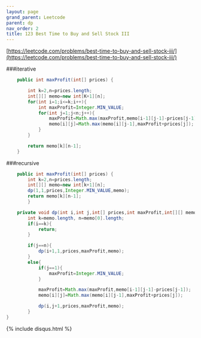 ```yaml
---
layout: page 
grand_parent: Leetcode 
parent: dp 
nav_order: 2 
title: 123 Best Time to Buy and Sell Stock III
---
```


[https://leetcode.com/problems/best-time-to-buy-and-sell-stock-iii/](https://leetcode.com/problems/best-time-to-buy-and-sell-stock-iii/)

###iterative
```java
    public int maxProfit(int[] prices) {

        int k=2,n=prices.length;
        int[][] memo=new int[K+1][n];
        for(int i=1;i<=k;i++){
            int maxProfit=Integer.MIN_VALUE;
            for(int j=1;j<n;j++){
                maxProfit=Math.max(maxProfit,memo[i-1][j-1]-prices[j-1]);
                memo[i][j]=Math.max(memo[i][j-1],maxProfit+prices[j]);
            }
        }

        return memo[k][n-1];
    }

```

###recursive
```java
    public int maxProfit(int[] prices) {
        int k=2,n=prices.length;
        int[][] memo=new int[k+1][n];
        dp(1,1,prices,Integer.MIN_VALUE,memo);
        return memo[k][n-1];
        }

    private void dp(int i,int j,int[] prices,int maxProfit,int[][] memo){
        int k=memo.length, n=memo[0].length;
        if(i==k){
            return;
        }

        if(j==n){
            dp(i+1,1,prices,maxProfit,memo);
        }
        else{
            if(j==1){
                maxProfit=Integer.MIN_VALUE;
            }

            maxProfit=Math.max(maxProfit,memo[i-1][j-1]-prices[j-1]);
            memo[i][j]=Math.max(memo[i][j-1],maxProfit+prices[j]);

            dp(i,j+1,prices,maxProfit,memo);
        }
}
```
{% include disqus.html %}
